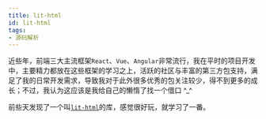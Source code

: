 ```yaml
---
title: lit-html
id: lit-html
tags:
- 源码解析
---
```

近些年，前端三大主流框架`React`、`Vue`、`Angular`非常流行，我在平时的项目开发中，主要精力都放在这些框架的学习之上，活跃的社区与丰富的第三方包支持，满足了我的日常开发需求，导致我对于此外很多优秀的包关注较少，得不到更多的成长；不过，我认为这应该是我给自己的懒惰了找一个借口 \^_^

前些天发现了一个叫[`lit-html`](https://github.com/Polymer/lit-html)的库，感觉很好玩，就学习了一番。



















<!--stackedit_data:
eyJoaXN0b3J5IjpbLTQyMTI1MDIxNCwtMzQ5OTYzMjcxLC0xOT
M3NDA4NDI1LDY1MDE5NDA1OSwtNzgwNzY5ODQ1XX0=
-->